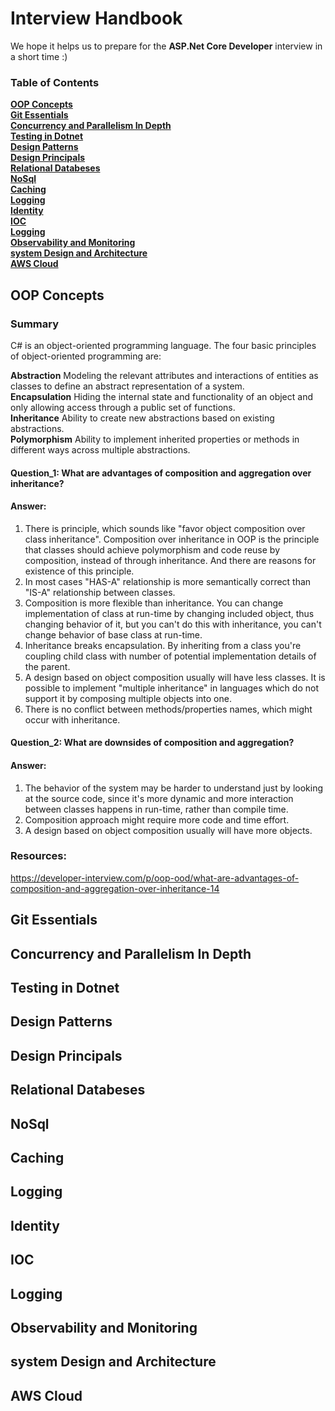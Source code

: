 # Interview Handbook
We hope it helps us to prepare for the **ASP.Net Core Developer** interview in a short time :)

### Table of Contents
**[OOP Concepts](#oop-concepts)**<br>
**[Git Essentials](#git-essentials)**<br>
**[Concurrency and Parallelism In Depth](#concurrency-and-parallelism-in-depth)**<br>
**[Testing in Dotnet](#testing-in-dotnet)**<br>
**[Design Patterns](#design-patterns)**<br>
**[Design Principals](#design-principals)**<br>
**[Relational Databeses](#relational-databeses)**<br>
**[NoSql](#nosql)**<br>
**[Caching](#caching)**<br>
**[Logging](#logging)**<br>
**[Identity](#identity)**<br>
**[IOC](#ioc)**<br>
**[Logging](#logging)**<br>
**[Observability and Monitoring](#observability-and-monitoring)**<br>
**[system Design and Architecture](#system-design-and-architecture)**<br>
**[AWS Cloud](#aws-cloud)**<br>




## OOP Concepts
### Summary
C# is an object-oriented programming language. The four basic principles of object-oriented programming are:

**Abstraction** Modeling the relevant attributes and interactions of entities as classes to define an abstract representation of a system.
<br>**Encapsulation** Hiding the internal state and functionality of an object and only allowing access through a public set of functions.
<br>**Inheritance** Ability to create new abstractions based on existing abstractions.
<br>**Polymorphism** Ability to implement inherited properties or methods in different ways across multiple abstractions.

#### Question_1:  What are advantages of composition and aggregation over inheritance?
#### Answer: 
1. There is principle, which sounds like "favor object composition over class inheritance". Composition over inheritance in OOP is the principle that classes should achieve polymorphism and code reuse by composition, instead of through inheritance. And there are reasons for existence of this principle.
2. In most cases "HAS-A" relationship is more semantically correct than "IS-A" relationship between classes.
3. Composition is more flexible than inheritance. You can change implementation of class at run-time by changing included object, thus changing behavior of it, but you can't do this with inheritance, you can't change behavior of base class at run-time.
4. Inheritance breaks encapsulation. By inheriting from a class you're coupling child class with number of potential implementation details of the parent.
5. A design based on object composition usually will have less classes.
It is possible to implement "multiple inheritance" in languages which do not support it by composing multiple objects into one.
6. There is no conflict between methods/properties names, which might occur with inheritance.

#### Question_2:  What are downsides of composition and aggregation?
#### Answer: 
1. The behavior of the system may be harder to understand just by looking at the source code, since it's more dynamic and more interaction between classes happens in run-time, rather than compile time.
2. Composition approach might require more code and time effort.
3. A design based on object composition usually will have more objects.


### Resources:
https://developer-interview.com/p/oop-ood/what-are-advantages-of-composition-and-aggregation-over-inheritance-14

## Git Essentials
## Concurrency and Parallelism In Depth
## Testing in Dotnet
## Design Patterns
## Design Principals
## Relational Databeses
## NoSql
## Caching
## Logging
## Identity
## IOC
## Logging
## Observability and Monitoring
## system Design and Architecture
## AWS Cloud


